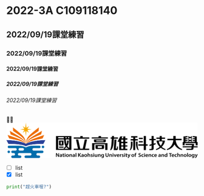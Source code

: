 # 2022-3A C109118140
## 2022/09/19課堂練習
### 2022/09/19課堂練習
#### 2022/09/19課堂練習
##### 2022/09/19課堂練習
###### 2022/09/19課堂練習
🏀🥇
![NKUST](nkust.png "高科大")
- [ ] list
- [x] list

```python
print("趕火車喔?")
